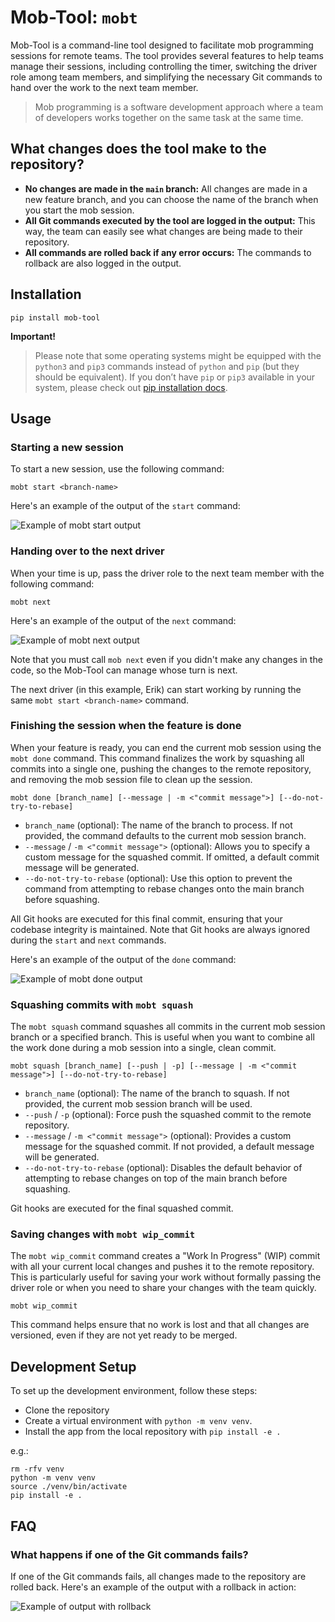 # Mob-Tool: `mobt`

Mob-Tool is a command-line tool designed to facilitate mob programming sessions for remote teams. The tool provides
several features to help teams manage their sessions, including controlling the timer, switching the driver
role among team members, and simplifying the necessary Git commands to hand over the work to the next team member.

> Mob programming is a software development approach where a team of developers works together on the same task at the
> same time.

## What changes does the tool make to the repository?

- **No changes are made in the `main` branch:** All changes are made in a new feature branch, and you can choose the
  name of the branch when you start the mob session.
- **All Git commands executed by the tool are logged in the output:** This way, the team can easily see what changes are
  being made to their repository.
- **All commands are rolled back if any error occurs:** The commands to rollback are also logged in the output.

## Installation

```shell
pip install mob-tool
```

**Important!**
> Please note that some operating systems might be equipped with the `python3` and `pip3` commands instead of `python`
> and `pip` (but they should be equivalent). If you don’t have `pip` or `pip3` available in your system, please check
> out [pip installation docs](https://pip.pypa.io/en/latest/installation/).

## Usage

### Starting a new session

To start a new session, use the following command:

```shell
mobt start <branch-name>
```

Here's an example of the output of the `start` command:

![Example of mobt start output](https://raw.githubusercontent.com/stavarengo/mob-tool/main/docs/start-output.png)

### Handing over to the next driver

When your time is up, pass the driver role to the next team member with the following command:

```shell
mobt next
```

Here's an example of the output of the `next` command:

![Example of mobt next output](https://raw.githubusercontent.com/stavarengo/mob-tool/main/docs/next-output.png)

Note that you must call `mob next` even if you didn't make any changes in the code, so the Mob-Tool can manage whose
turn is next.

The next driver (in this example, Erik) can start working by running the same `mobt start <branch-name>` command.

### Finishing the session when the feature is done

When your feature is ready, you can end the current mob session using the `mobt done` command. This command finalizes the work by squashing all commits into a single one, pushing the changes to the remote repository, and removing the mob session file to clean up the session.

```shell
mobt done [branch_name] [--message | -m <"commit message">] [--do-not-try-to-rebase]
```

- `branch_name` (optional): The name of the branch to process. If not provided, the command defaults to the current mob session branch.
- `--message` / `-m <"commit message">` (optional): Allows you to specify a custom message for the squashed commit. If omitted, a default commit message will be generated.
- `--do-not-try-to-rebase` (optional): Use this option to prevent the command from attempting to rebase changes onto the main branch before squashing.

All Git hooks are executed for this final commit, ensuring that your codebase integrity is maintained. Note that Git hooks are always ignored during the `start` and `next` commands.

Here's an example of the output of the `done` command:

![Example of mobt done output](https://raw.githubusercontent.com/stavarengo/mob-tool/main/docs/done-output.png)

### Squashing commits with `mobt squash`

The `mobt squash` command squashes all commits in the current mob session branch or a specified branch. This is useful when you want to combine all the work done during a mob session into a single, clean commit.

```shell
mobt squash [branch_name] [--push | -p] [--message | -m <"commit message">] [--do-not-try-to-rebase]
```

- `branch_name` (optional): The name of the branch to squash. If not provided, the current mob session branch will be used.
- `--push` / `-p` (optional): Force push the squashed commit to the remote repository.
- `--message` / `-m <"commit message">` (optional): Provides a custom message for the squashed commit. If not provided, a default message will be generated.
- `--do-not-try-to-rebase` (optional): Disables the default behavior of attempting to rebase changes on top of the main branch before squashing.

Git hooks are executed for the final squashed commit.

### Saving changes with `mobt wip_commit`

The `mobt wip_commit` command creates a "Work In Progress" (WIP) commit with all your current local changes and pushes it to the remote repository. This is particularly useful for saving your work without formally passing the driver role or when you need to share your changes with the team quickly.

```shell
mobt wip_commit
```

This command helps ensure that no work is lost and that all changes are versioned, even if they are not yet ready to be merged.

## Development Setup

To set up the development environment, follow these steps:
- Clone the repository
- Create a virtual environment with `python -m venv venv`.
- Install the app from the local repository with `pip install -e .`

e.g.:
```
rm -rfv venv
python -m venv venv
source ./venv/bin/activate
pip install -e .
```

## FAQ

### What happens if one of the Git commands fails?

If one of the Git commands fails, all changes made to the repository are rolled back. Here's an example of the output
with a rollback in action:

![Example of output with rollback](https://raw.githubusercontent.com/stavarengo/mob-tool/main/docs/rollback-example.png)
